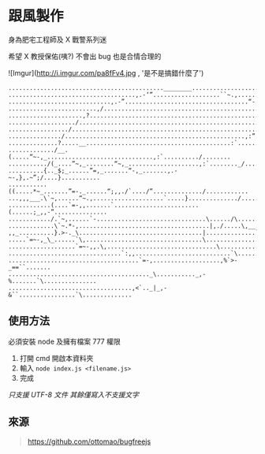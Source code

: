 跟風製作
=========

身為肥宅工程師及 X 戰警系列迷 

希望 X 教授保佑(咦?) 不會出 bug 也是合情合理的


![Imgur](http://i.imgur.com/pa8fFv4.jpg , '是不是搞錯什麼了')

    ............................................________........................
    ....................................,.-‘”...................``~.,..................
    .............................,.-”...................................“-.,............
    .........................,/...............................................”:,........
    .....................,?......................................................\,.....
    .................../...........................................................,}....
    ................./......................................................,:`^`..}....
    .............../...................................................,:”........./.....
    ..............?.....__.........................................:`.........../.....
    ............./__.(.....“~-,_..............................,:`........../........
    .........../(_....”~,_........“~,_....................,:`........_/...........
    ..........{.._$;_......”=,_.......“-,_.......,.-~-,},.~”;/....}...........
    ...........((.....*~_.......”=-._......“;,,./`..../”............../............
    ...,,,___.\`~,......“~.,....................`.....}............../.............
    ............(....`=-,,.......`........................(......;_,,-”...............
    ............/.`~,......`-...............................\....../\...................
    .............\`~.*-,.....................................|,./.....\,__...........
    ,,_..........}.>-._\...................................|..............`=~-,....
    .....`=~-,_\_......`\,.................................\........................
    ...................`=~-,,.\,...............................\.......................
    ................................`:,,...........................`\..............__..
    .....................................`=-,...................,%`>-_==``.......
    ........................................_\..........._,-%.......`\...............
    ...................................,<`.._|_,-&``................`\.............. 

## 使用方法

必須安裝 node 及擁有檔案 777 權限

1. 打開 cmd 開啟本資料夾
2. 輸入 `node index.js <filename.js>`
3. 完成

*只支援 UTF-8 文件 其餘僅寫入不支援文字*

## 來源
> <https://github.com/ottomao/bugfreejs>